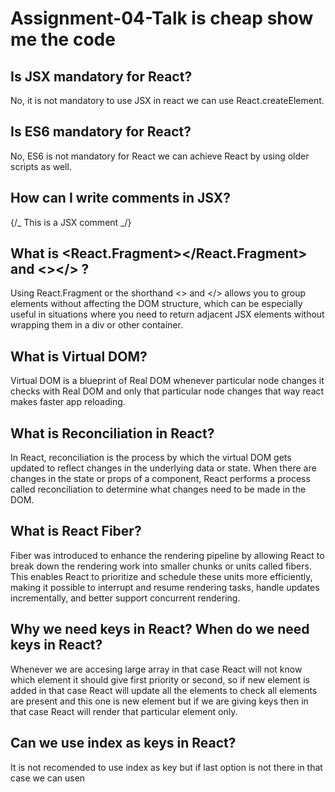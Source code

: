# Assignment-04-Talk is cheap show me the code

## Is JSX mandatory for React?

No, it is not mandatory to use JSX in react we can use React.createElement.

## Is ES6 mandatory for React?

No, ES6 is not mandatory for React we can achieve React by using older scripts as well.

## How can I write comments in JSX?

{/_ This is a JSX comment _/}

## What is <React.Fragment></React.Fragment> and <></> ?

Using React.Fragment or the shorthand <> and </> allows you to group elements without affecting the DOM structure, which can be especially useful in situations where you need to return adjacent JSX elements without wrapping them in a div or other container.

## What is Virtual DOM?

Virtual DOM is a blueprint of Real DOM whenever particular node changes it checks with Real DOM and only that particular node changes that way react makes faster app reloading.

## What is Reconciliation in React?

In React, reconciliation is the process by which the virtual DOM gets updated to reflect changes in the underlying data or state.
When there are changes in the state or props of a component, React performs a process called reconciliation to determine what changes need to be made in the DOM.

## What is React Fiber?

Fiber was introduced to enhance the rendering pipeline by allowing React to break down the rendering work into smaller chunks or units called fibers.
This enables React to prioritize and schedule these units more efficiently, making it possible to interrupt and resume rendering tasks,
handle updates incrementally, and better support concurrent rendering.

## Why we need keys in React? When do we need keys in React?

Whenever we are accesing large array in that case React will not know which element it should give first priority or second, so if new element is added
in that case React will update all the elements to check all elements are present and this one is new element but if we are giving keys then in that
case React will render that particular element only.

## Can we use index as keys in React?

It is not recomended to use index as key but if last option is not there in that case we can usen
